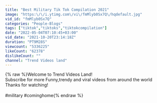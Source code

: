 ```yaml
---
title: "Best Military Tik Tok Compilation 2021"
image: "https:\/\/i.ytimg.com\/vi\/fmMlyb0Sx7Q\/hqdefault.jpg"
vid_id: "fmMlyb0Sx7Q"
categories: "People-Blogs"
tags: ["tiktok","tiktoks","tiktokcompilation"]
date: "2022-05-04T07:10:45+03:00"
vid_date: "2021-10-20T23:14:18Z"
duration: "PT9M28S"
viewcount: "5336225"
likeCount: "62378"
dislikeCount: ""
channel: "Trend Videos land"
---
```

{% raw %}Welcome to Trend Videos Land! <br />Subscribe for more Funny,trendy and viral videos from around the world <br />Thanks for watching!<br /><br />#military #cominghome{% endraw %}

